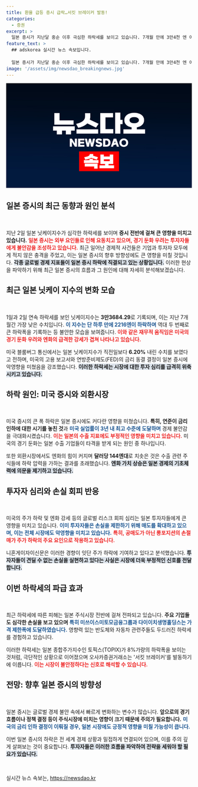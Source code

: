 ```yaml
---
title: 환율 급등 증시 급락…서킷 브레이커 발동!
categories:
  - 증권
excerpt: >
  일본 증시가 지난달 중순 이후 극심한 하락세를 보이고 있습니다. 7개월 만에 3만4천 엔 아래로 떨어진 닛케이지수, 엔화 강세와 미국 경기 둔화 우려가 주된 원인으로 작용하며 투자자들은 불안에 떨고 있습니다.
feature_text: >
  ## adskorea 실시간 뉴스 속보입니다.

  일본 증시가 지난달 중순 이후 극심한 하락세를 보이고 있습니다. 7개월 만에 3만4천 엔 아래로 떨어진 닛케이지수, 엔화 강세와 미국 경기 둔화 우려가 주된 원인으로 작용하며 투자자들은 불안에 떨고 있습니다.
image: '/assets/img/newsdao_breakingnews.jpg'
---
```


<p><img src="/assets/img/newsdao_breakingnews.jpg" alt="adskorea 속보" /></p>

<h2 data-ke-size="size26">일본 증시의 최근 동향과 원인 분석</h2>

<p data-ke-size="size16">&nbsp;</p>

<p>지난 2일 일본 닛케이지수가 심각한 하락세를 보이며 <strong>증시 전반에 걸쳐 큰 영향을 미치고 있습니다.</strong> <b><span style="color: #ee2323;">일본 증시는 외부 요인들로 인해 요동치고 있으며, 경기 둔화 우려는 투자자들에게 불안감을 조성하고 있습니다.</span></b> 최근 일어난 경제적 사건들은 기업과 투자자 모두에게 적지 않은 충격을 주었고, 이는 일본 증시의 향후 방향성에도 큰 영향을 미칠 것입니다. <b><span style="background-color: #21538527;">각종 글로벌 경제 지표들이 일본 증시 하락에 직결되고 있는 상황입니다.</span></b> 이러한 현상을 파악하기 위해 최근 일본 증시의 흐름과 그 원인에 대해 자세히 분석해보겠습니다.</p>

<h2 data-ke-size="size26">최근 일본 닛케이 지수의 변화 모습</h2>

<p data-ke-size="size16">&nbsp;</p>

<p>1일과 2일 연속 하락세를 보인 닛케이지수는 <b>3만3684.29</b>로 기록되며, 이는 지난 7개월간 가장 낮은 수치입니다. <b><span style="color: #1a5490;">이 지수는 단 하루 만에 2216엔이 하락하며</span></b> 역대 두 번째로 큰 하락폭을 기록하는 등 불안한 모습을 보여줍니다. <b><span style="color: #ee2323;">이와 같은 재무적 움직임은 미국의 경기 둔화 우려와 엔화의 급격한 강세가 겹쳐 나타나고 있습니다.</span></b></p>

<p>미국 블룸버그 통신에서는 일본 닛케이지수가 직전일보다 <b>6.20%</b> 내린 수치를 보였다고 전하며, 미국의 고용 보고서와 연방준비제도(FED)의 금리 동결 결정이 일본 증시에 악영향을 미쳤음을 강조했습니다. <b><span style="background-color: #21538527;">이러한 하락세는 시장에 대한 투자 심리를 급격히 위축시키고 있습니다.</span></b></p>

<h2 data-ke-size="size26">하락 원인: 미국 증시와 외환시장</h2>

<p data-ke-size="size16">&nbsp;</p>

<p>미국 증시의 큰 폭 하락은 일본 증시에도 커다란 영향을 미쳤습니다. <b>특히, 연준이 금리 인하에 대한 시기를 놓친 것</b>과 <b><span style="color: #1a5490;">미국 실업률이 3년 내 최고 수준에 도달하며</span></b> 경제 불안감을 극대화시켰습니다. <b><span style="color: #ee2323;">이는 일본의 수출 지표에도 부정적인 영향을 미치고 있습니다.</span></b> 미국의 경기 둔화는 일본 수출 기업들이 타격을 받게 되는 원인 중 하나입니다.</p>

<p>또한 외환시장에서도 엔화의 힘이 커지며 <b>달러당 144엔대</b>로 치솟은 것은 수출 관련 주식들에 하락 압력을 가하는 결과를 초래했습니다. <b><span style="background-color: #21538527;">엔화 가치 상승은 일본 경제의 기초체력에 의문을 제기하고 있습니다.</span></b></p>

<h2 data-ke-size="size26">투자자 심리와 손실 회피 반응</h2>

<p data-ke-size="size16">&nbsp;</p>

<p>미국의 주가 하락 및 엔화 강세 등의 글로벌 리스크 회피 심리는 일본 투자자들에게 큰 영향을 미치고 있습니다. <b><span style="color: #1a5490;">이미 투자자들은 손실을 제한하기 위해 매도를 확대하고 있으며, 이는 전체 시장에도 악영향을 미치고 있습니다.</span></b> <b><span style="color: #ee2323;">특히, 공매도가 아닌 롱포지션의 손절매가 주가 하락의 주요 요인으로 작용하고 있습니다.</span></b></p>

<p>니혼게이자이신문은 이러한 경향이 잇단 주가 하락에 기여하고 있다고 분석했습니다. <b><span style="background-color: #21538527;">투자자들이 견딜 수 없는 손실을 실현하고 있다는 사실은 시장에 더욱 부정적인 신호를 전달합니다.</span></b></p>

<h2 data-ke-size="size26">이번 하락세의 파급 효과</h2>

<p data-ke-size="size16">&nbsp;</p>

<p>최근 하락세에 따른 피해는 일본 주식시장 전반에 걸쳐 전파되고 있습니다. <b>주요 기업들도 심각한 손실을 보고 있으며</b> <b><span style="color: #1a5490;">특히 미쓰이스미토모금융그룹과 다이이치생명홀딩스는 가격 제한폭에 도달하였습니다.</span></b> 영향력 있는 반도체와 자동차 관련주들도 두드러진 하락세를 경험하고 있습니다.</p>

<p>이러한 하락세는 일본 종합주가지수인 토픽스(TOPIX)가 8%가량의 하락폭을 보이는 것처럼, 극단적인 상황으로 이어졌으며 오사카증권거래소는 '서킷 브레이커'를 발동하기에 이릅니다. <b><span style="color: #ee2323;">이는 시장이 불안정하다는 신호로 해석할 수 있습니다.</span></b></p>

<h2 data-ke-size="size26">전망: 향후 일본 증시의 방향성</h2>

<p data-ke-size="size16">&nbsp;</p>

<p>일본 증시는 글로벌 경제 불안 속에서 빠르게 변화하는 변수가 많습니다. <b>앞으로의 경기 흐름이나 정책 결정 등이 주식시장에 미치는 영향이 크기 때문에 주의가 필요합니다.</b> <b><span style="color: #1a5490;">미국의 금리 인하 결정이 이뤄질 경우, 일본 시장에도 긍정적 영향을 미칠 가능성이 큽니다.</span></b></p>

<p>이번 일본 증시의 하락은 전 세계 경제 상황과 밀접하게 연결되어 있으며, 이를 주의 깊게 살펴보는 것이 중요합니다. <b><span style="background-color: #21538527;">투자자들은 이러한 흐름을 파악하여 전략을 세워야 할 필요가 있습니다.</span></b> </p>

<p data-ke-size="size16">&nbsp;</p>
실시간 뉴스 속보는, <a href="https://newsdao.kr" rel="dofollow">https://newsdao.kr</a>


